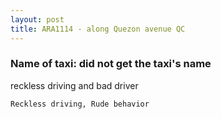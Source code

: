 ```yaml
---
layout: post
title: ARA1114 - along Quezon avenue QC
---
```


### Name of taxi: did not get the taxi's name

reckless driving and bad driver

```Reckless driving, Rude behavior```
